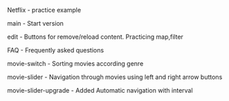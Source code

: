 Netflix - practice example <br>

main     -     Start version <br>

edit     -     Buttons for remove/reload content. Practicing map,filter <br>

FAQ      -     Frequently asked questions <br>

movie-switch - Sorting movies according genre <br>

movie-slider - Navigation through movies using left and right arrow buttons <br>

movie-slider-upgrade - Added Automatic navigation with interval 
